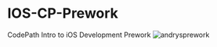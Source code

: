 # IOS-CP-Prework
CodePath Intro to iOS Development Prework
![andrysprework](https://github.com/user-attachments/assets/c325bf46-077d-45c6-aeb9-8d69572e6354)

